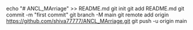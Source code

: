 echo "# ANCL_MArriage" >> README.md
git init
git add README.md
git commit -m "first commit"
git branch -M main
git remote add origin https://github.com/shiva77777/ANCL_MArriage.git
git push -u origin main
